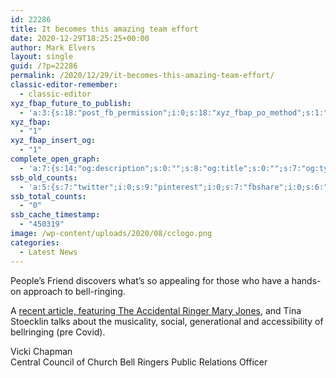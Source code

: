 ```yaml
---
id: 22286
title: It becomes this amazing team effort
date: 2020-12-29T18:25:25+00:00
author: Mark Elvers
layout: single
guid: /?p=22286
permalink: /2020/12/29/it-becomes-this-amazing-team-effort/
classic-editor-remember:
  - classic-editor
xyz_fbap_future_to_publish:
  - 'a:3:{s:18:"post_fb_permission";i:0;s:18:"xyz_fbap_po_method";s:1:"2";s:16:"xyz_fbap_message";s:62:"News item added to the CCCBR website: {POST_TITLE} {PERMALINK}";}'
xyz_fbap:
  - "1"
xyz_fbap_insert_og:
  - "1"
complete_open_graph:
  - 'a:7:{s:14:"og:description";s:0:"";s:8:"og:title";s:0:"";s:7:"og:type";s:0:"";s:12:"twitter:card";s:7:"summary";s:15:"twitter:creator";s:0:"";s:19:"twitter:description";s:0:"";s:8:"og:image";s:0:"";}'
ssb_old_counts:
  - 'a:5:{s:7:"twitter";i:0;s:9:"pinterest";i:0;s:7:"fbshare";i:0;s:6:"reddit";i:0;s:6:"tumblr";N;}'
ssb_total_counts:
  - "0"
ssb_cache_timestamp:
  - "450319"
image: /wp-content/uploads/2020/08/cclogo.png
categories:
  - Latest News
---
```

People’s Friend discovers what’s so appealing for those who have a hands-on approach to bell-ringing.

A [recent article, featuring The Accidental Ringer Mary Jones](https://cccbr.org.uk/wp-content/uploads/2020/12/201-Bellringing.pdf), and Tina Stoecklin talks about the musicality, social, generational and accessibility of bellringing (pre Covid).

Vicki Chapman  
Central Council of Church Bell Ringers Public Relations Officer
